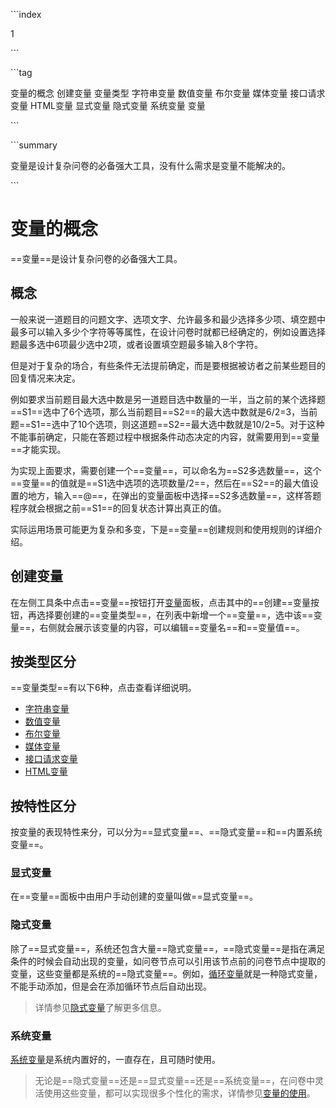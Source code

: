 \```index

1

\```

\```tag

变量的概念 创建变量 变量类型 字符串变量 数值变量 布尔变量 媒体变量 接口请求变量 HTML变量 显式变量 隐式变量 系统变量 变量

\```

\```summary

变量是设计复杂问卷的必备强大工具，没有什么需求是变量不能解决的。

\```

# 变量的概念

==变量==是设计复杂问卷的必备强大工具。

## 概念

一般来说一道题目的问题文字、选项文字、允许最多和最少选择多少项、填空题中最多可以输入多少个字符等等属性，在设计问卷时就都已经确定的，例如设置选择题最多选中6项最少选中2项，或者设置填空题最多输入8个字符。

但是对于复杂的场合，有些条件无法提前确定，而是要根据被访者之前某些题目的回复情况来决定。

例如要求当前题目最大选中数是另一道题目选中数量的一半，当之前的某个选择题==S1==选中了6个选项，那么当前题目==S2==的最大选中数就是6/2=3，当前题==S1==选中了10个选项，则这道题==S2==最大选中数就是10/2=5。对于这种不能事前确定，只能在答题过程中根据条件动态决定的内容，就需要用到==变量==才能实现。

为实现上面要求，需要创建一个==变量==，可以命名为==S2多选数量==，这个==变量==的值就是==S1选中选项的选项数量/2==，然后在==S2==的最大值设置的地方，输入==@==，在弹出的变量面板中选择==S2多选数量==，这样答题程序就会根据之前==S1==的回复状态计算出真正的值。

实际运用场景可能更为复杂和多变，下是==变量==创建规则和使用规则的详细介绍。

## 创建变量

在左侧工具条中点击==变量==按钮打开[变量](../04layoutOfEditor/03components/04variable.md)面板，点击其中的==创建==变量按钮，再选择要创建的==变量类型==，在列表中新增一个==变量==，选中该==变量==，右侧就会展示该变量的内容，可以编辑==变量名==和==变量值==。

## 按类型区分

==变量类型==有以下6种，点击查看详细说明。

+ [字符串变量](./02stringVariable.md)
+ [数值变量](./03dataVariable.md)
+ [布尔变量](./04boolVariable.md)
+ [媒体变量](./05mediaVariable.md)
+ [接口请求变量](./06requestVariable.md)
+ [HTML变量](./07htmlVariable.md)

## 按特性区分

按变量的表现特性来分，可以分为==显式变量==、==隐式变量==和==内置系统变量==。

### 显式变量

在==变量==面板中由用户手动创建的变量叫做==显式变量==。

### 隐式变量

除了==显式变量==，系统还包含大量==隐式变量==，==隐式变量==是指在满足条件的时候会自动出现的变量，如问卷节点可以引用该节点前的问卷节点中提取的变量，这些变量都是系统的==隐式变量==。例如，[循环变量](./10loopVariable.md)就是一种隐式变量，不能手动添加，但是会在添加循环节点后自动出现。
> 详情参见[隐式变量](./08implictVariable.md)了解更多信息。

### 系统变量

[系统变量](./09buildinVariable.md)是系统内置好的，一直存在，且可随时使用。

> 无论是==隐式变量==还是==显式变量==还是==系统变量==，在问卷中灵活使用这些变量，都可以实现很多个性化的需求，详情参见[变量的使用](./12useVariable.md)。

